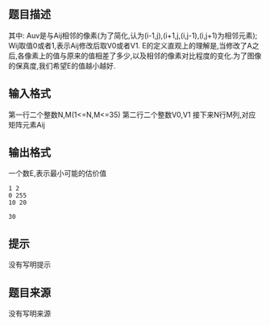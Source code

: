 


## 题目描述
其中:
Auv是与Aij相邻的像素(为了简化,认为(i-1,j),(i+1,j,(i,j-1),(i,j+1)为相邻元素);
Wij取值0或者1,表示Aij修改后取V0或者V1.
E的定义直观上的理解是,当修改了A之后,各像素上的值与原来的值相差了多少,以及相邻的像素对比程度的变化.为了图像的保真度,我们希望E的值越小越好.
## 输入格式
第一行二个整数N,M(1<=N,M<=35)
第二行二个整数V0,V1
接下来N行M列,对应矩阵元素Aij
## 输出格式
一个数E,表示最小可能的估价值

```input1
1 2
0 255
10 20

```

```output1
30
```

## 提示
没有写明提示
## 题目来源
没有写明来源


